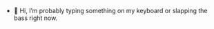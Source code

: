 - 👋 Hi, I’m probably typing something on my keyboard or slapping the bass right now.

<!---
aadesh-dhakal/aadesh-dhakal is a ✨ special ✨ repository because its `README.md` (this file) appears on your GitHub profile.
You can click the Preview link to take a look at your changes.
--->
